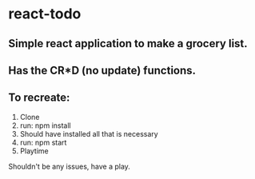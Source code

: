 # react-todo

## Simple react application to make a grocery list.

## Has the CR*D (no update) functions.

## To recreate:
1. Clone
2. run: npm install
3. Should have installed all that is necessary
4. run: npm start
5. Playtime

Shouldn't be any issues, have a play.
